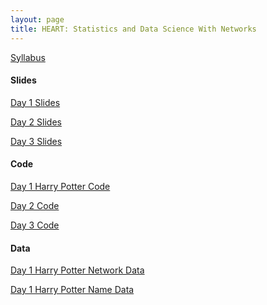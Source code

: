 ```yaml
---
layout: page
title: HEART: Statistics and Data Science With Networks
---
```

[Syllabus](../assets/HEART2022/syllabus.pdf)

<h4>Slides</h4>

[Day 1 Slides](../assets/HEART2022/HEART_slides_day_1.pdf)

[Day 2 Slides](../assets/HEART2022/HEART_slides_day_2.pdf)

[Day 3 Slides](../assets/HEART2022/HEART_slides_day_3.pdf)

<h4>Code</h4>

[Day 1 Harry Potter Code](../assets/HEART2022/harrypotter/hp.R)

[Day 2 Code](../assets/HEART2022/day1.R)

[Day 3 Code](../assets/HEART2022/day3.R)

<h4>Data</h4>

[Day 1 Harry Potter Network Data](../assets/HEART2022/harrypotter/relations.csv)

[Day 1 Harry Potter Name Data](../assets/HEART2022/harrypotter/relations.csv)

